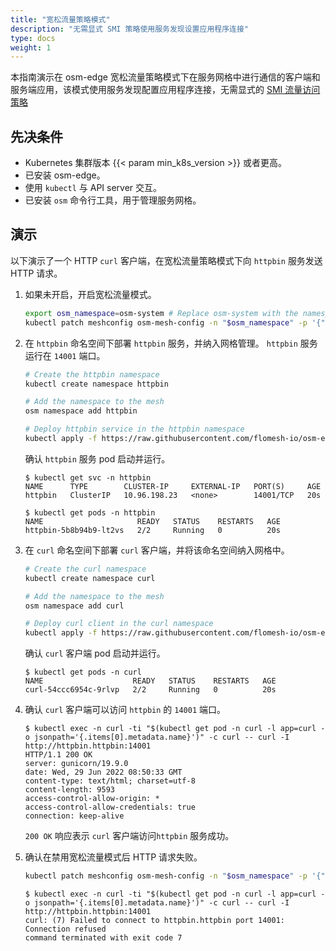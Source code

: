 ```yaml
---
title: "宽松流量策略模式"
description: "无需显式 SMI 策略使用服务发现设置应用程序连接"
type: docs
weight: 1
---
```


本指南演示在 osm-edge 宽松流量策略模式下在服务网格中进行通信的客户端和服务端应用，该模式使用服务发现配置应用程序连接，无需显式的 [SMI 流量访问策略](https://github.com/servicemeshinterface/smi-spec/blob/main/apis/traffic-access/v1alpha3/traffic-access.md)

## 先决条件

- Kubernetes 集群版本 {{< param min_k8s_version >}} 或者更高。
- 已安装 osm-edge。
- 使用 `kubectl` 与 API server 交互。
- 已安装 `osm` 命令行工具，用于管理服务网格。


## 演示

以下演示了一个 HTTP `curl` 客户端，在宽松流量策略模式下向 `httpbin` 服务发送 HTTP 请求。

1. 如果未开启，开启宽松流量模式。

    ```bash
    export osm_namespace=osm-system # Replace osm-system with the namespace where OSM is installed
    kubectl patch meshconfig osm-mesh-config -n "$osm_namespace" -p '{"spec":{"traffic":{"enablePermissiveTrafficPolicyMode":true}}}'  --type=merge
    ```

2. 在 `httpbin` 命名空间下部署 `httpbin` 服务，并纳入网格管理。 `httpbin` 服务运行在 `14001` 端口。

    ```bash
    # Create the httpbin namespace
    kubectl create namespace httpbin

    # Add the namespace to the mesh
    osm namespace add httpbin

    # Deploy httpbin service in the httpbin namespace
    kubectl apply -f https://raw.githubusercontent.com/flomesh-io/osm-edge-docs/{{< param osm_branch >}}/manifests/samples/httpbin/httpbin.yaml -n httpbin
    ```

    确认 `httpbin` 服务 pod 启动并运行。

    ```console
    $ kubectl get svc -n httpbin
    NAME      TYPE        CLUSTER-IP     EXTERNAL-IP   PORT(S)     AGE
    httpbin   ClusterIP   10.96.198.23   <none>        14001/TCP   20s
    ```

    ```console
    $ kubectl get pods -n httpbin
    NAME                     READY   STATUS    RESTARTS   AGE
    httpbin-5b8b94b9-lt2vs   2/2     Running   0          20s
    ```

3. 在 `curl` 命名空间下部署 `curl` 客户端，并将该命名空间纳入网格中。

    ```bash
    # Create the curl namespace
    kubectl create namespace curl

    # Add the namespace to the mesh
    osm namespace add curl

    # Deploy curl client in the curl namespace
    kubectl apply -f https://raw.githubusercontent.com/flomesh-io/osm-edge-docs/{{< param osm_branch >}}/manifests/samples/curl/curl.yaml -n curl
    ```

    确认 `curl` 客户端 pod 启动并运行。

    ```console
    $ kubectl get pods -n curl
    NAME                    READY   STATUS    RESTARTS   AGE
    curl-54ccc6954c-9rlvp   2/2     Running   0          20s
    ```

4. 确认 `curl` 客户端可以访问 `httpbin` 的 `14001` 端口。

    ```console
    $ kubectl exec -n curl -ti "$(kubectl get pod -n curl -l app=curl -o jsonpath='{.items[0].metadata.name}')" -c curl -- curl -I http://httpbin.httpbin:14001
    HTTP/1.1 200 OK
    server: gunicorn/19.9.0
    date: Wed, 29 Jun 2022 08:50:33 GMT
    content-type: text/html; charset=utf-8
    content-length: 9593
    access-control-allow-origin: *
    access-control-allow-credentials: true
    connection: keep-alive
    ```

    `200 OK` 响应表示 `curl` 客户端访问`httpbin` 服务成功。

5. 确认在禁用宽松流量模式后 HTTP 请求失败。

    ```bash
    kubectl patch meshconfig osm-mesh-config -n "$osm_namespace" -p '{"spec":{"traffic":{"enablePermissiveTrafficPolicyMode":false}}}'  --type=merge
    ```

    ```console
    $ kubectl exec -n curl -ti "$(kubectl get pod -n curl -l app=curl -o jsonpath='{.items[0].metadata.name}')" -c curl -- curl -I http://httpbin.httpbin:14001
    curl: (7) Failed to connect to httpbin.httpbin port 14001: Connection refused
    command terminated with exit code 7
    ```